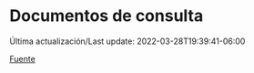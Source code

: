 # Documentos de consulta

Última actualización/Last update: 2022-03-28T19:39:41-06:00

 [Fuente](https://coronavirus.gob.mx/documentos-de-consulta/)
